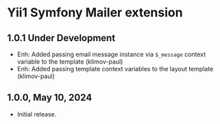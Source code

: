 Yii1 Symfony Mailer extension
=============================

1.0.1 Under Development
-----------------------

- Enh: Added passing email message instance via `$_message` context variable to the template (klimov-paul)
- Enh: Added passing template context variables to the layout template (klimov-paul)


1.0.0, May 10, 2024
-------------------

- Initial release.
